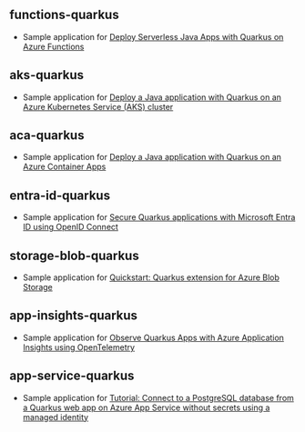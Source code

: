 ## functions-quarkus

- Sample application for [Deploy Serverless Java Apps with Quarkus on Azure Functions](https://learn.microsoft.com/en-us/azure/azure-functions/functions-create-first-quarkus)

## aks-quarkus

- Sample application for [Deploy a Java application with Quarkus on an Azure Kubernetes Service (AKS) cluster](https://learn.microsoft.com/en-us/azure/aks/howto-deploy-java-quarkus-app)

## aca-quarkus

- Sample application for [Deploy a Java application with Quarkus on an Azure Container Apps](https://learn.microsoft.com/azure/developer/java/ee/deploy-java-quarkus-app)

## entra-id-quarkus

- Sample application for [Secure Quarkus applications with Microsoft Entra ID using OpenID Connect](https://learn.microsoft.com/azure/developer/java/ee/quarkus-with-microsoft-entra-id)

## storage-blob-quarkus

- Sample application for [Quickstart: Quarkus extension for Azure Blob Storage](https://learn.microsoft.com/azure/storage/blobs/storage-quickstart-blobs-java-quarkus)

## app-insights-quarkus

- Sample application for [Observe Quarkus Apps with Azure Application Insights using OpenTelemetry](https://techcommunity.microsoft.com/blog/AppsonAzureBlog/observe-quarkus-apps-with-azure-application-insights-using-opentelemetry/4391774)

## app-service-quarkus

- Sample application for [Tutorial: Connect to a PostgreSQL database from a Quarkus web app on Azure App Service without secrets using a managed identity](./app-service-quarkus/README.md)
